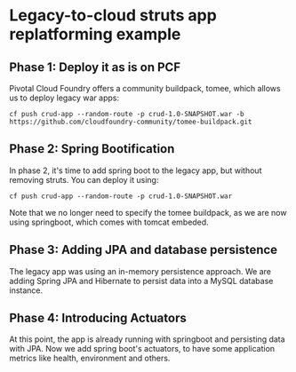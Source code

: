 # Legacy-to-cloud struts app replatforming example

## Phase 1: Deploy it as is on PCF
Pivotal Cloud Foundry offers a community buildpack, tomee, which allows us to deploy legacy war apps:

```cf push crud-app --random-route -p crud-1.0-SNAPSHOT.war -b https://github.com/cloudfoundry-community/tomee-buildpack.git```

## Phase 2: Spring Bootification
In phase 2, it's time to add spring boot to the legacy app, but without removing struts. You can deploy it using:

```cf push crud-app --random-route -p crud-1.0-SNAPSHOT.war```

Note that we no longer need to specify the tomee buildpack, as we are now using springboot, which comes with tomcat embeded.


## Phase 3: Adding JPA and database persistence
The legacy app was using an in-memory persistence approach. We are adding Spring JPA and Hibernate to persist data into a MySQL database instance.

## Phase 4: Introducing Actuators
At this point, the app is already running with springboot and persisting data with JPA. Now we add spring boot's actuators,
to have some application metrics like health, environment and others.